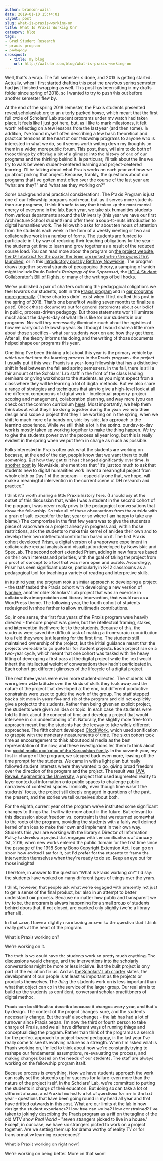 ```yaml
---
author: brandon-walsh
date: 2019-01-10 15:44:01
layout: post
slug: what-is-praxis-working-on
title: What Is Praxis Working On?
category: blog
tags:
- Grad Student Research
- praxis program
- pedagogy
crosspost:
  - title: my blog
    url: http://walshbr.com/blog/what-is-praxis-working-on
---
```


Well, that's a wrap. The fall semester is done, and 2019 is getting started. Actually, when I first started drafting this post the _previous_ spring semester had just finished wrapping as well. This post has been sitting in my drafts folder since spring of 2018, so I wanted to try to push this out before another semester flew by.

At the end of the spring 2018 semester, the Praxis students presented reveal.scholarslab.org to an utterly packed house, which meant that the first full cycle of Scholars' Lab student programs under my watch had taken place. It feels like I just got here, but, as I like to mark milestones, it felt worth reflecting on a few lessons from the last year (and then some). In addition, I've found myself often describing a few basic theoretical and practical tensions at the heart of our fellowship programs to anyone who is interested in what we do, so it seems worth writing down my thoughts on them in a wider, more public forum. This post, then, will aim to do both of those things by offering a bit of a glimpse into the history of one of our programs and the thinking behind it. In particular, I'll talk about the line we try to walk between student-centered learning and project-centered learning. I'll be talking about what Praxis works on each year and how we go about picking that project. Because, frankly, the questions about our programs that I've gotten most often over the course of the last year are "what are they?" and "what are they working on?"

Some background and practical considerations. The Praxis Program is just one of our fellowship programs each year, but, as it serves more students than our programs, I think it's safe to say that it takes up the most mental energy of everyone in the lab. Each year, we take six humanities students from various departments around the University (this year we have our first Architecture School student!) and offer them a soup-to-nuts introduction to digital humanities work. The fellowship asks for about ten hours of attention from the students each week in the form of a weekly meeting or two and collaborative work in a number of forms. The students are funded to participate in it by way of reducing their teaching obligations for the year - the students get time to learn and grow together as a result of the reduced course load. You can read more about the program on [the project website](http://praxis.scholarslab.org/about/), [the DH abstract for the poster the team presented when the project first launched](http://www.dh2012.uni-hamburg.de/conference/programme/abstracts/realigning-digital-humanities-training-the-praxis-program-at-the-scholars-lab.1.html), or in this [introductory post by Bethany Nowviskie](http://scholarslab.org/grad-student-research/announcing-the-praxis-program/). The program draws together several strands of pedagogical theory, a sampling of which might include Paulo Freire's _Pedagogy of the Oppressed_, the [UCLA Student Collaborator's Bill of Rights](http://cdh.ucla.edu/news/a-student-collaborators-bill-of-rights/), or many of the writings of bell hooks.

We've published a pair of charters outlining the pedagogical obligations we feel towards our students, both in the [Praxis program](http://praxis.scholarslab.org/praxis-program-charter) and in [our programs more generally](http://scholarslab.org/student-programs-charter/). (These charters didn't exist when I first drafted this post in the spring of 2018. That's one benefit of waiting seven months to finalize a post!) Check those documents out for general statements about our belief in public, process-driven pedagogy. But those statements won't illuminate much about the day-to-day of what life is like for our students in our programs. Nor will they necessarily illuminate much about the logistics of how we carry out a fellowship year. So I thought I would share a little more about those specifics - what our students work on and how they get there. After all, the theory informs the doing, and the writing of those documents helped shape our programs this year.

One thing I've been thinking a lot about this year is the primary vehicle by which we facilitate the learning process in the Praxis program - the project. I usually put it this way: Praxis is a year-long fellowship that has a distinctive shift in feel between the fall and spring semesters. In the fall, there is still a fair amount of the Scholars' Lab staff in the front of the class leading seminars or giving workshops to the students, as you might expect from a class where they will be learning a lot of digital methods. But we also share a range of strategies and techniques that aim to give a high-level look at all the different components of digital work - intellectual property, project scoping and management, collaboration planning, and way more (you can check out the common curriculum [here](http://praxis.scholarslab.org/curriculum/)). Most importantly, we help them think about what they'll be doing together during the year: we help them design and scope a project that they'll be working on in the spring, when we shift to much more of a hands-on, side-by-side, lab approach to the learning experience. While we still think a lot in the spring, our day-to-day work is mostly taken up working together to make the thing happen. We try to give the students power over the process all year long, but this is really evident in the spring when we put them in charge as much as possible.


Folks interested in Praxis often ask what the students are working on because, at the end of the day, people know that we want them to build *something*. But how they get to it has changed significantly over time. In [another post](http://nowviskie.org/2011/praxis-and-prism/) by Nowviskie, she mentions that "It’s just too much to ask that students new to digital humanities work invent a meaningful project from whole cloth on Day 1 of the program — especially one that, we hope, will make a meaningful intervention in the current scene of DH research and practice."

I think it's worth sharing a little Praxis history here. (I should say at the outset of this discussion that, while I was a student in the second cohort of the program, I was never really privy to the pedagogical conversations that drove the fellowship. So take all of these observations from the outside with a grain of salt, except for the last year or so where I am happy to take any blame.) The compromise in the first few years was to give the students a piece of vaporware or a project already in progress and, within those restrictions, ask the students to make this kernel of an idea their own and to develop their own intellectual contribution based on it. The first Praxis cohort developed [Prism](http://prism.scholarslab.org), a digital version of a vaporware experiment in collaborative textual analysis and visualization developed by Nowviskie and SpecLab. The second cohort extended Prism, adding in new features based on their own interests and priorities, with the goal of taking the project from a proof of concept to a tool that was more open and usable. Accordingly, Prism has seen significant uptake, particularly in K-12 classrooms as a pedagogical tool for teaching a variety of reading and interpretive skills.

In its third year, the program took a similar approach to developing a project - the staff tasked the Praxis cohort with developing a new version of [Ivanhoe](http://ivanhoe.scholarslab.org/), another older Scholars' Lab project that was an exercise in collaborative interpretation and literary intervention, that would run as a WordPress theme. The following year, the fourth cohort of students redesigned Ivanhoe further to allow multimedia contributions.

So, in one sense, the first four years of the Praxis program were heavily directed - the core project was given, but the intellectual framing, stakes, and intervention itself were left to the students. Because of this, the students were saved the difficult task of making a from-scratch contribution to a field they were just learning for the first time. The students still maintained ownership of the project, but the initial guidance meant that the projects were able to go quite far for student projects. Each project ran on a two-year cycle, which meant that one cohort was tasked with the heavy lifting of developing a first pass at the digital project while the next would inherit the intellectual weight of conversations they hadn't participated in. Each cohort got different glimpses of the lifecycle of a digital project.

The next three years were even more student-directed. The students still were given wide latitude over the kinds of skills they took away and the nature of the project that developed at the end, but different productive constraints were used to guide the work of the group. The staff stepped back a bit more in years five and six of the program and did not explicitly give a project to the students. Rather than being given an explicit project, the students were given an idea or topic. In each case, the students were told to think about the concept of time and develop a project that would intervene in our understanding of it. Naturally, the slightly more free-form approach meant that the students had the leeway to take wildly different approaches. The fifth cohort developed [ClockWork](http://clockwork.scholarslab.org/), which used sonification to grapple with the monetary measurements of time. The sixth cohort took time as encouragement to think about social media as the best representation of the now, and these investigations led them to think about the [social media ecologies of the Kardashian family](http://dashamerikan.scholarslab.org). In the seventh year, my first in charge of the program, we stepped back even more, leaving off the time prompt for the students. We came in with a light plan but really followed student interests where they wanted to go, giving broad freedom over the direction of the program and the project. The result was [UVA Reveal: Augmenting the University](http://reveal.scholarslab.org/), a project that used augmented reality to layer contextual information onto public spaces to challenge public narratives of contested spaces. Ironically, even though time wasn't the students' focus, the project still deeply engaged in questions of the past, the present, and the stories we tell ourselves about both.

For the eighth, current year of the program we've instituted some significant changes to things that I will write more about in the future. But relevant to this discussion about freedom vs. constraint is that we returned somewhat to the roots of the program, providing the students with a fairly well defined kernel of an idea to make their own and implement in their own way. Students this year are working with the library's Director of Information Policy to develop a project that engages with the ramifications of January 1st, 2019, when new works entered the public domain for the first time since the passage of the 1998 Sonny Bono Copyright Extension Act. I can go on about how excited I am for it, but I'd prefer for the students to frame the intervention themselves when they're ready to do so. Keep an eye out for those insights!

Therefore, in answer to the question "What is Praxis working on?" I'd say: the students have worked on many different types of things over the years.

I think, however, that people ask what we're engaged with presently not just to get a sense of the final product, but also in an attempt to better understand our process. Because no matter how public and transparent we try to be, the program is always happening for a small group of students behind doors that, if not closed, are cracked only slightly (we're a library after all).

In that case, I have a slightly more boring answer to the question that I think really gets at the heart of the program.

What is Praxis working on?

We're working on it.

The truth is we could have the students work on pretty much anything. The discussions would change, and the interventions into the scholarly conversations might be more or less incisive. But the built project is only part of the equation for us. And as [the Scholars' Lab charter](http://scholarslab.org/charter/) states, the development of our people is at least as important as the projects or products themselves. The *thing* the students work on is less important than what that object can do in the service of the larger group. Our real aim is to build up the students as confident, conversant scholar-practitioners of digital method.

Praxis can be difficult to describe because it changes every year, and that's by design. The content of the project changes, sure, and the students necessarily change. But the staff also changes - the lab has had a lot of turnover since Praxis began. I'm now the third or fourth person to take charge of Praxis, and we all have different ways of running things and conceptualizing the program. Rather than think of the program as a search for the perfect approach to project-based pedagogy, in the last year I've really come to see its evolving nature as a strength. When I'm asked what is Praxis working on, I'm led to think about how we're constantly trying to reshape our fundamental assumptions, re-evaluating the process, and making changes based on the needs of our students. The staff are always working on the fellowship program itself.

Because process is everything. _How_ we have students approach the work can really set the students up for success for failure-even more than the nature of the project itself. In the Scholars' Lab, we're committed to putting the students in charge of their education. But doing so can take a lot of different shapes, and Praxis has led to a lot of questions for me in the last year - questions that have been going round in my head all year and that have drifted outwards in this post. What are our limits at the lab in how design the student experience? How free can we be? How constrained? I've taken to jokingly describing the Praxis program as a riff on the tagline of the old MTV show _Real World_ - "seven strangers picked to live in a house." Except, in our case, we have six strangers picked to work on a project together. Are we setting them up for drama worthy of reality TV or for transformative learning experiences?

What is Praxis working on right now?

We're working on being better. More on that soon!
